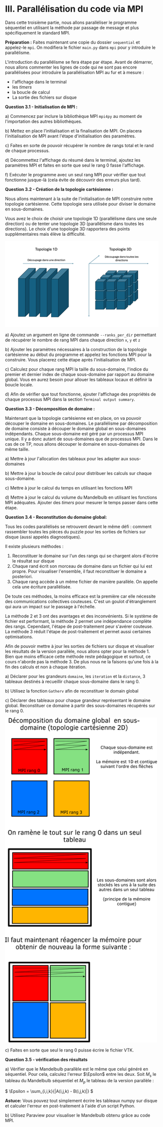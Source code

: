 # III. Parallélisation du code via MPI

Dans cette troisième partie, nous allons paralléliser le programme séquentiel en utilisant la méthode par passage de message et plus spécifiquement le standard MPI.

**Préparation :** Faites maintenant une copie du dossier `sequential` et appelez-le `mpi`.
On modifiera le fichier `main.py` dans `mpi` pour y introduire le parallélisme.

L'introduction du parallélisme se fera étape par étape. Avant de démarrer, nous allons commenter les lignes de code qui ne sont pas encore parallélisées pour introduire la parallélisation MPI au fur et à mesure :

* l'affichage dans le terminal
* les *timers*
* la boucle de calcul
* La sortie des fichiers sur disque

**Question 3.1 - Initialisation de MPI :**

a) Commencez par inclure la bibliothèque MPI `mpi4py` au moment de l'importation des autres bibliothèques.

b) Mettez en place l’initialisation et la finalisation de MPI. On placera l'initialisation de MPI avant l'étape d'initialisation des paramètres.

c) Faites en sorte de pouvoir récupérer le nombre de rangs total et le rand de chaque processus.

d) Décommettez l'affichage du résumé dans le terminal, ajoutez les paramètres MPI et faites en sorte que seul le rang 0 fasse l'affichage.

f) Exécuter le programme avec un seul rang MPI pour vérifier que tout fonctionne jusque-là (cela évite de découvrir des erreurs plus tard).

**Question 3.2 - Création de la topologie cartésienne :**

Nous allons maintenant à la suite de l'initialisation de MPI construire notre topologie cartésienne. Cette topologie sera utilisée pour diviser le domaine en sous-domaines.

Vous avez le choix de choisir une topologie 1D (parallèlisme dans une seule direction) ou de tenter une topologie 3D (parallèlisme dans toutes les directions). Le choix d'une topologie 3D rapportera des points supplémentaires mais élève la difficulté.

<img src="../../../support/materiel/mandelbulb_topology.png" width="600">

a) Ajoutez un argument en ligne de commande `--ranks_per_dir` permettant de récupérer le nombre de rang MPI dans chaque direction `x`, `y` et `z`

b) Ajouter les paramètres nécessaires à la construction de la topologie cartésienne au début du programme et appelez les fonctions MPI pour la construire. Vous placerez cette étape après l'initialisation de MPI.

c) Calculez pour chaque rang MPI la taille du sous-domaine, l'indice du premier et dernier index de chaque sous-domaine par rapport au domaine global. Vous en aurez besoin pour allouer les tableaux locaux et définir la boucle locale.

d) Afin de vérifier que tout fonctionne, ajouter l'affichage des propriétés de chaque processus MPI dans la section `Terminal output summary`.

**Question 3.3 - Décomposition de domaine :**

Maintenant que la topologie cartésienne est en place, on va pouvoir découper le domaine en sous-domaines.
Le parallélisme par décomposition de domaine consiste à découper le domaine global en sous-domaines indépendants.
Chaque sous-domaine est géré par un processus MPI unique.
Il y a donc autant de sous-domaines que de processus MPI.
Dans le cas de ce TP, nous allons découper le domaine en sous-domaines de même taille.

a) Mettre à jour l'allocation des tableaux pour les adapter aux sous-domaines

b) Mettre à jour la boucle de calcul pour distribuer les calculs sur chaque sous-domaine.

c) Mettre à jour le calcul du temps en utilisant les fonctions MPI

d) Mettre à jour le calcul du volume du Mandelbulb en utilisant les fonctions MPI adéquates. Ajouter des *timers* pour mesurer le temps passer dans cette étape.

**Question 3.4 - Reconstitution du domaine global:**

Tous les codes parallélisés se retrouvent devant le même défi : comment rassembler toutes les pièces du puzzle pour les sorties de fichiers sur disque (aussi appelés diagnostiques). 

Il existe plusieurs méthodes :

1. Reconstituer le domaine sur l'un des rangs qui se chargent alors d'écrire le résultat sur disque
2. Chaque rand écrit son morceau de domaine dans un fichier qui lui est propre. Pour visualiser l'ensemble, il faut reconstituer le domaine a posteriori.
3. Chaque rang accède à un même fichier de manière parallèle. On appelle cela une écriture parallélisée.

De toute ces méthodes, la moins efficace est la première car elle nécessite des communications collectives couteuses. C'est un goulot d'étranglement qui aura un impact sur le passage à l'échelle. 

La méthode 2 et 3 ont des avantages et des inconvénients. Si le système de fichier est performant, la méthode 2 permet une indépendance complète des rangs. Cependant, l'étape de post-traitement peur s'avérer couteuse. La méthode 3 réduit l'étape de post-traitement et permet aussi certaines optimisations.

Afin de pouvoir mettre à jour les sorties de fichiers sur disque et visualiser les résultats de la version parallèle, nous allons opter pour la méthode 1.
Bien que moins efficace cette méthode reste pédagogique et surtout, ce cours n'aborde pas la méthode 3.
De plus nous ne la faisons qu'une fois à la fin des calculs et non à chaque itération.

a) Déclarer pour les grandeurs `domaine`, les `iteration` et la `distance`, 3 tableaux destinés à recueillir chaque sous-domaine dans le rang 0.

b) Utilisez la fonction `Gatherv` afin de reconstituer le domain global

c) Déclarer des tableaux pour chaque grandeur représentant le domaine global. Reconstituer ce domaine à partir des sous-domaines récupérés sur le rang 0.

<img src="../../../support/materiel/mandelbulb_domain_reconsitution.png" width="500">

c) Faites en sorte que seul le rang 0 puisse écrire le fichier VTK.

**Question 3.5 - vérification des résultats** 

a) Vérifier que le Mandelbulb parallèle est le même que celui généré en séquentiel. Pour cela, calculez l'erreur $\Epsilon$ entre les deux. Soit $M_s$ le tableau du Mandelbulb séquentiel et $M_p$ le tableau de la version parallèle :

$
\Epsilon = \sum_{i,i,k}{\|A(i,j,k) - B(i,j,k)\|}
$

**Astuce:** Vous pouvez tout simplement écrire les tableaux numpy sur disque et calculer l'erreur en post-traitement à l'aide d'un script Python.

b) Utilisez Paraview pour visualiser le Mandelbulb obtenu grâce au code MPI.